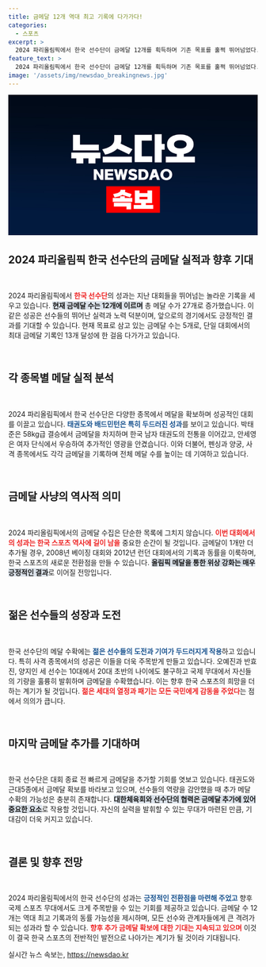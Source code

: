 ```yaml
---
title: 금메달 12개 역대 최고 기록에 다가가다!
categories:
  - 스포츠
excerpt: >
  2024 파리올림픽에서 한국 선수단이 금메달 12개를 획득하며 기존 목표를 훌쩍 뛰어넘었다. 남은 경기를 통해 역대 단일 대회 최다 금메달 기록과 역대 전시즌 최다 메달에 도전한다.
feature_text: >
  2024 파리올림픽에서 한국 선수단이 금메달 12개를 획득하며 기존 목표를 훌쩍 뛰어넘었다. 남은 경기를 통해 역대 단일 대회 최다 금메달 기록과 역대 전시즌 최다 메달에 도전한다.
image: '/assets/img/newsdao_breakingnews.jpg'
---
```


<p><img src="/assets/img/newsdao_breakingnews.jpg" alt="flaretime 속보" /></p>

<h2 data-ke-size="size26">2024 파리올림픽 한국 선수단의 금메달 실적과 향후 기대</h2>

<p data-ke-size="size16">&nbsp;</p>

<p>2024 파리올림픽에서 <b><span style="color: #ee2323;">한국 선수단</span></b>의 성과는 지난 대회들을 뛰어넘는 놀라운 기록을 세우고 있습니다. <b><span style="background-color: #21538527;">현재 금메달 수는 12개에 이르며</span></b> 총 메달 수가 27개로 증가했습니다. 이 같은 성공은 선수들의 뛰어난 실력과 노력 덕분이며, 앞으로의 경기에서도 긍정적인 결과를 기대할 수 있습니다. 현재 목표로 삼고 있는 금메달 수는 5개로, 단일 대회에서의 최대 금메달 기록인 13개 달성에 한 걸음 다가가고 있습니다.</p>

<p data-ke-size="size16">&nbsp;</p>

<h2 data-ke-size="size26">각 종목별 메달 실적 분석</h2>

<p data-ke-size="size16">&nbsp;</p>

<p>2024 파리올림픽에서 한국 선수단은 다양한 종목에서 메달을 확보하며 성공적인 대회를 이끌고 있습니다. <b><span style="color: #1a5490;">태권도와 배드민턴은 특히 두드러진 성과</span></b>를 보이고 있습니다. 박태준은 58kg급 결승에서 금메달을 차지하며 한국 남자 태권도의 전통을 이어갔고, 안세영은 여자 단식에서 우승하여 추가적인 영광을 안겼습니다. 이와 더불어, 펜싱과 양궁, 사격 종목에서도 각각 금메달을 기록하며 전체 메달 수를 높이는 데 기여하고 있습니다.</p>

<p data-ke-size="size16">&nbsp;</p>

<h2 data-ke-size="size26">금메달 사냥의 역사적 의미</h2>

<p data-ke-size="size16">&nbsp;</p>

<p>2024 파리올림픽에서의 금메달 수집은 단순한 목록에 그치지 않습니다. <b><span style="color: #ee2323;">이번 대회에서의 성과는 한국 스포츠 역사에 길이 남을</span></b> 중요한 순간이 될 것입니다. 금메달이 1개만 더 추가될 경우, 2008년 베이징 대회와 2012년 런던 대회에서의 기록과 동률을 이룩하며, 한국 스포츠의 새로운 전환점을 만들 수 있습니다. <b><span style="background-color: #21538527;">올림픽 메달을 통한 위상 강화는 매우 긍정적인 결과</span></b>로 이어질 전망입니다.</p>

<p data-ke-size="size16">&nbsp;</p>

<h2 data-ke-size="size26">젊은 선수들의 성장과 도전</h2>

<p data-ke-size="size16">&nbsp;</p>

<p>한국 선수단의 메달 수확에는 <b><span style="color: #1a5490;">젊은 선수들의 도전과 기여가 두드러지게 작용</span></b>하고 있습니다. 특히 사격 종목에서의 성공은 이들을 더욱 주목받게 만들고 있습니다. 오예진과 반효진, 양지인 세 선수는 10대에서 20대 초반의 나이에도 불구하고 국제 무대에서 자신들의 기량을 훌륭히 발휘하며 금메달을 수확했습니다. 이는 향후 한국 스포츠의 희망을 더하는 계기가 될 것입니다. <b><span style="color: #ee2323;">젊은 세대의 열정과 패기는 모든 국민에게 감동을 주었다</span></b>는 점에서 의의가 큽니다.</p>

<p data-ke-size="size16">&nbsp;</p>

<h2 data-ke-size="size26">마지막 금메달 추가를 기대하며</h2>

<p data-ke-size="size16">&nbsp;</p>

<p>한국 선수단은 대회 종료 전 빠르게 금메달을 추가할 기회를 엿보고 있습니다. 태권도와 근대5종에서 금메달 확보를 바라보고 있으며, 선수들의 역량을 감안했을 때 추가 메달 수확의 가능성은 충분히 존재합니다. <b><span style="background-color: #21538527;">대한체육회와 선수단의 협력은 금메달 추가에 있어 중요한 요소</span></b>로 작용할 것입니다. 자신의 실력을 발휘할 수 있는 무대가 마련된 만큼, 기대감이 더욱 커지고 있습니다.</p>

<p data-ke-size="size16">&nbsp;</p>

<h2 data-ke-size="size26">결론 및 향후 전망</h2>

<p data-ke-size="size16">&nbsp;</p>

<p>2024 파리올림픽에서의 한국 선수단의 성과는 <b><span style="color: #1a5490;">긍정적인 전환점을 마련해 주었고</span></b> 향후 국제 스포츠 무대에서도 크게 주목받을 수 있는 기회를 제공하고 있습니다. 금메달 수 12개는 역대 최고 기록과의 동률 가능성을 제시하며, 모든 선수와 관계자들에게 큰 격려가 되는 성과라 할 수 있습니다. <b><span style="color: #ee2323;">향후 추가 금메달 확보에 대한 기대는 지속되고 있으며</span></b> 이것이 결국 한국 스포츠의 전반적인 발전으로 나아가는 계기가 될 것이라 기대됩니다.</p>
실시간 뉴스 속보는, <a href="https://newsdao.kr" rel="dofollow">https://newsdao.kr</a>


